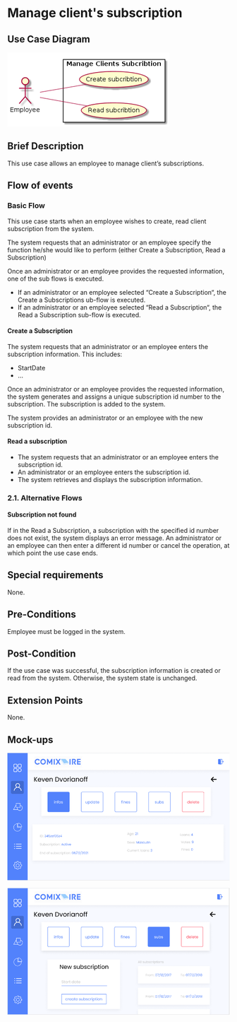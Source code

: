 # Manage client's subscription

## Use Case Diagram

![Use Case Diagram](./sub_uml.png)

## Brief Description

This use case allows an employee to manage client’s subscriptions. 

## Flow of events

### Basic Flow

This use case starts when an employee wishes to create, read client subscription from the system.

The system requests that an administrator or an employee specify the function he/she would like to perform (either Create a Subscription, Read a Subscription)

Once an administrator or an employee provides the requested information, one of the sub flows is executed.

* If an administrator or an employee selected “Create a Subscription“, the Create a Subscriptions ub-flow is executed.
* If an administrator or an employee selected “Read a Subscription“, the Read a Subscription sub-flow is executed.

#### Create a Subscription

The system requests that an administrator or an employee enters the subscription information. This includes:
* StartDate
* …

Once an administrator or an employee provides the requested information, the system generates and assigns a unique subscription id number to the subscription. The subscription is added to the system.

The system provides an administrator or an employee with the new subscription id.

			
#### Read a subscription

* The system requests that an administrator or an employee enters the subscription id. 
* An administrator or an employee enters the subscription id.  
* The system retrieves and displays the subscription information.


### 2.1. Alternative Flows

#### Subscription not found

If in the Read a Subscription, a subscription with the specified id number does not exist, the system displays an error message. An administrator or an employee can then enter a different id number or cancel the operation, at which point the use case ends.

## Special requirements

None.

## Pre-Conditions

Employee must be logged in the system.

## Post-Condition

If the use case was successful, the subscription information is created or read from the system.  Otherwise, the system state is unchanged.

## Extension Points

None.

## Mock-ups

![User profile page](./user.png)

![User subscriptions menu](./user_subscription.png)


